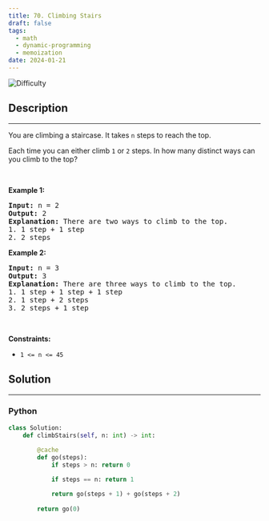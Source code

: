 ```yaml
---
title: 70. Climbing Stairs
draft: false
tags: 
  - math
  - dynamic-programming
  - memoization
date: 2024-01-21
---
```


![Difficulty](https://img.shields.io/badge/Difficulty-Easy-blue.svg)

## Description

---
<p>You are climbing a staircase. It takes <code>n</code> steps to reach the top.</p>

<p>Each time you can either climb <code>1</code> or <code>2</code> steps. In how many distinct ways can you climb to the top?</p>

<p>&nbsp;</p>
<p><strong class="example">Example 1:</strong></p>

<pre>
<strong>Input:</strong> n = 2
<strong>Output:</strong> 2
<strong>Explanation:</strong> There are two ways to climb to the top.
1. 1 step + 1 step
2. 2 steps
</pre>

<p><strong class="example">Example 2:</strong></p>

<pre>
<strong>Input:</strong> n = 3
<strong>Output:</strong> 3
<strong>Explanation:</strong> There are three ways to climb to the top.
1. 1 step + 1 step + 1 step
2. 1 step + 2 steps
3. 2 steps + 1 step
</pre>

<p>&nbsp;</p>
<p><strong>Constraints:</strong></p>

<ul>
	<li><code>1 &lt;= n &lt;= 45</code></li>
</ul>


## Solution

---
### Python
``` py title='climbing-stairs'
class Solution:
    def climbStairs(self, n: int) -> int:
        
        @cache
        def go(steps):
            if steps > n: return 0

            if steps == n: return 1

            return go(steps + 1) + go(steps + 2)
        
        return go(0)

```

